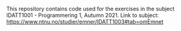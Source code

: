 This repository contains code used for the exercises in the subject IDATT1001 - Programmering 1, Autumn 2021.
Link to subject: https://www.ntnu.no/studier/emner/IDATT1003#tab=omEmnet
